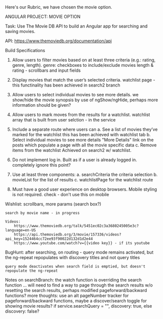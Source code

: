 Here's our Rubric, we have chosen the movie option.

ANGULAR PROJECT: MOVIE OPTION

Task: Use The Movie DB API to build an Angular app for searching and saving movies.

API: https://www.themoviedb.org/documentation/api

Build Specifications
1. Allow users to filter movies based on at least three criteria (e.g.: rating, genre, length).
    genre: checkboxes to include/exclude movies
    length & rating - scrollbars and input fields

2. Display movies that match the user’s selected criteria.
    watchlist page - this functinality has been achieved in search2 branch

3. Allow users to select individual movies to see more details.
    we show/hide the movie synopsis by use of ngShow/ngHide, perhaps more information should be given?

4. Allow users to mark moves from the results for a watchlist.
    watchlist array that is built from user selction - in the service

5. Include a separate route where users can
    a. See a list of movies they’ve marked for the watchlist
        this has been achieved with watchlist tab
    b. Select individual movies to see more details
        "More Details" link on the posts which populate a page with all the movie specific data
    c. Remove items from the watchlist
        Achieved on search2 w/ watchlist.

6. Do not implement log in. Built as if a user is already logged in.
        completely ignore this point?

7. Use at least three components:
    a. searchCriteria the criteria selection
    b. movieList for the list of results
    c. watchlistPage for the watchlist route

8. Must have a good user experience on desktop browsers. Mobile styling is not required.
    check - don't use this on mobile


Wishlist:
    scrollbars, more params (search box?)
    
    search by movie name - in progress
    
    Videos:
        https://www.themoviedb.org/talk/5451ec02c3a3680245005e3c?language=en-US
        https://api.themoviedb.org/3/movie/157336/videos?api_key=1524464cc72ee93f90022d132d1d2e44
        https://www.youtube.com/watch?v={{video key}} - if its youtube

BugHunt:
    after searching, on routing - query mode remains activated, but the ng-repeat repopulates with discovery    titles and not query titles

    query mode deactivates when search field is emptied, but doesn't repopulate the ng-repeat
    

Notes on searchBranch:
    the watch function is overriding the search function ... will need to find a way to page through the search results w/o resetting the search results, perhaps modified pageforward/backward functions?
    more thoughts:  use an alt pageNumber tracker for pageforward/backward functions, maybe a discover/search toggle for showing movie results?  if service.searchQuery = "", discovery: true, else discovery: false?
